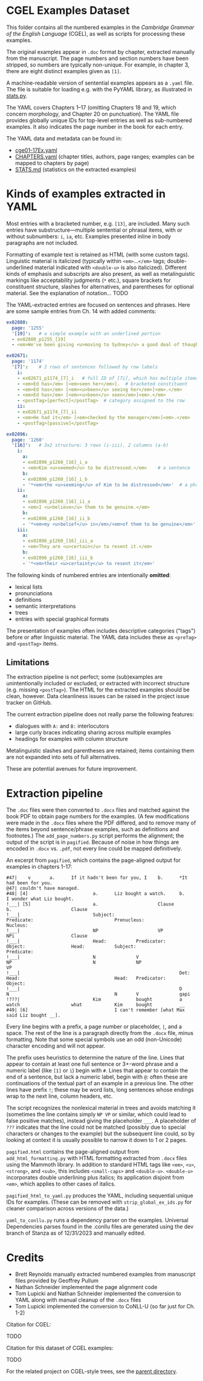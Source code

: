 # CGEL Examples Dataset

This folder contains all the numbered examples in the _Cambridge Grammar of the English Language_ (CGEL), as well as scripts for processing these examples.

The original examples appear in `.doc` format by chapter, extracted manually from the manuscript. The page numbers and section numbers have been stripped, so numbers are typically non-unique. For example, in chapter 3, there are eight distinct examples given as `[1]`.

A machine-readable version of sentential examples appears as a `.yaml` file. The file is suitable for loading e.g. with the PyYAML library, as illustrated in [stats.py](stats.py).

The YAML covers Chapters 1–17 (omitting Chapters 18 and 19, which concern morphology, and Chapter 20 on punctuation).
The YAML file provides globally unique IDs for top-level entries as well as sub-numbered examples.
It also indicates the page number in the book for each entry.

The YAML data and metadata can be found in:
- [cge01-17Ex.yaml](cge01-17Ex.yaml)
- [CHAPTERS.yaml](CHAPTERS.yaml) (chapter titles, authors, page ranges; examples can be mapped to chapters by page)
- [STATS.md](STATS.md) (statistics on the extracted examples)

# Kinds of examples extracted in YAML

Most entries with a bracketed number, e.g. `[13]`, are included.
Many such entries have substructure—multiple sentential or phrasal items, with or without subnumbers: `i`, `ia`, etc.
Examples presented inline in body paragraphs are not included.

Formatting of example text is retained as HTML (with some custom tags). Linguistic material is italicized (typically within `<em>`...`</em>` tags; double-underlined material indicated with `<double-u>` is also italicized). Different kinds of emphasis and subscripts are also present, as well as metalinguistic markings like acceptability judgments (`*` etc.), square brackets for constituent structure, slashes for alternatives, and parentheses for optional material. See the explanation of notation... TODO

The YAML-extracted entries are focused on sentences and phrases. Here are some sample entries from Ch.&nbsp;14 with added comments:

```yaml
ex02880:
  page: '1255'
  '[19]':   # a simple example with an underlined portion
  - ex02880_p1255_[19]
  - <em>We've been giving <u>moving to Sydney</u> a good deal of thought recently.</em>
```

```yaml
ex02671:
  page: '1174'
  '[7]':    # 2 rows of sentences followed by row labels
    i:
    - ex02671_p1174_[7]_i   # full ID of [7i], which has multiple items without individual numbers
    - <em>Ed has</em> [<em>seen her</em>].  # bracketed constituent
    - <em>Ed has</em> [<em><u>been</u> seeing her</em>]<em>.</em>
    - <em>Ed has</em> [<em><u>been</u> seen</em>]<em>.</em>
    - <postTag>[perfect]</postTag>  # category assigned to the row
    ii:
    - ex02671_p1174_[7]_ii
    - <em>He had it</em> [<em>checked by the manager</em>]<em>.</em>
    - <postTag>[passive]</postTag>
```

```yaml
ex02896:
  page: '1260'
  '[16]':   # 3x2 structure: 3 rows (i-iii), 2 columns (a-b)
    i:
      a:
      - ex02896_p1260_[16]_i_a
      - <em>Kim <u>seemed</u> to be distressed.</em>    # a sentence
      b:
      - ex02896_p1260_[16]_i_b
      - '*<em>the <u>seeming</u> of Kim to be distressed</em>'  # a phrase; * = ungrammatical
    ii:
      a:
      - ex02896_p1260_[16]_ii_a
      - <em>I <u>believe</u> them to be genuine.</em>
      b:
      - ex02896_p1260_[16]_ii_b
      - '*<em>my <u>belief</u> in</em>/<em>of them to be genuine</em>'  # / for alternatives
    iii:
      a:
      - ex02896_p1260_[16]_iii_a
      - <em>They are <u>certain</u> to resent it.</em>
      b:
      - ex02896_p1260_[16]_iii_b
      - '*<em>their <u>certainty</u> to resent it</em>'
```

The following kinds of numbered entries are intentionally **omitted**:
- lexical lists
- pronunciations
- definitions
- semantic interpretations
- trees
- entries with special graphical formats

The presentation of examples often includes descriptive categories ("tags") before or after linguistic material.
The YAML data includes these as `<preTag>` and `<postTag>` items.

## Limitations

The extraction pipeline is not perfect; some (sub)examples are unintentionally included or excluded, or extracted with incorrect structure (e.g. missing `<postTag>`). The HTML for the extracted examples should be clean, however. Data cleanliness issues can be raised in the project issue tracker on GitHub.

The current extraction pipeline does not really parse the following features:
- dialogues with `A:` and `B:` interlocutors
- large curly braces indicating sharing across multiple examples
- headings for examples with column structure

Metalinguistic slashes and parentheses are retained; items containing them are not expanded into sets of full alternatives.

These are potential avenues for future improvement.

# Extraction pipeline

The `.doc` files were then converted to `.docx` files and matched against the book PDF to obtain page numbers for the examples. (A few modifications were made in the `.docx` files where the PDF differed, and to remove many of the items beyond sentence/phrase examples, such as definitions and footnotes.) The `add_page_numbers.py` script performs the alignment; the output of the script is in `pagified`. Because of noise in how things are encoded in `.docx` vs. `.pdf`, not every line could be mapped definitively.

An excerpt from `pagified`, which contains the page-aligned output for examples in chapters 1-17:

```
#47|    v       a.      If it hadn't been for you, I    b.      *It had been for you.
@47| couldn't have managed.
#48| [4]                        a.      Liz bought a watch.     b.      I wonder what Liz bought.
!___| [5]                       a.                      Clause                                          b.                      Clause
!___|                           Subject:                        Predicate:                              Prenucleus:                     Nucleus:
!___|                           NP                      VP                                              NPi                     Clause
!___|                           Head:           Predicator:             Object:                 Head:           Subject:                        Predicate:
!___|                           N               V                       NP                              N               NP                      VP
!___|                                                           Det:            Head:                                   Head:   Predicator:     Object:
!___|                                                           D               N                                       N       V               gapi
!???|                           Kim             bought          a               watch                   what            Kim     bought          __
#49| [6]                                I can't remember [what Max said Liz bought __].
```

Every line begins with a prefix, a page number or placeholder, `|`, and a space. The rest of the line is a paragraph directly from the `.docx` file, minus formatting. Note that some special symbols use an odd (non-Unicode) character encoding and will not appear.

The prefix uses heuristics to determine the nature of the line. Lines that appear to contain at least one full sentence or 3+-word phrase and a numeric label (like `[1]` or `i`) begin with `#`. Lines that appear to contain the end of a sentence, but lack a numeric label, begin with `@`: often these are continuations of the textual part of an example in a previous line. The other lines have prefix `!`; these may be word lists, long sentences whose endings wrap to the next line, column headers, etc.

The script recognizes the nonlexical material in trees and avoids matching it (sometimes the line contains simply `NP VP` or similar, which could lead to false positive matches), instead giving the placeholder `___`. A placeholder of `???` indicates that the line could not be matched (possibly due to special characters or changes to the example) but the subsequent line could, so by looking at context it is usually possible to narrow it down to 1 or 2 pages.

`pagified.html` contains the page-aligned output from `add_html_formatting.py` with HTML formatting extracted from `.docx` files using the Mammoth library. In addition to standard HTML tags like `<em>`, `<u>`, `<strong>`, and `<sub>`, this includes `<small-caps>` and `<double-u>`. `<double-u>` incorporates double underlining plus italics; its application disjoint from `<em>`, which applies to other cases of italics.

`pagified_html_to_yaml.py` produces the YAML, including sequential unique IDs for examples. (These can be removed with `strip_global_ex_ids.py` for cleaner comparison across versions of the data.)

`yaml_to_conllu.py` runs a dependency parser on the examples. Universal Dependencies parses found in the .conllu files are generated using the dev branch of Stanza as of 12/31/2023 and manually edited.

# Credits

- Brett Reynolds manually extracted numbered examples from manuscript files provided by Geoffrey Pullum
- Nathan Schneider implemented the page alignment code
- Tom Lupicki and Nathan Schneider implemented the conversion to YAML along with manual cleanup of the `.docx` files
- Tom Lupicki implemented the conversion to CoNLL-U (so far just for Ch. 1-2)

Citation for CGEL:

TODO

Citation for this dataset of CGEL examples:

TODO

For the related project on CGEL-style trees, see the [parent directory](../README.md).
